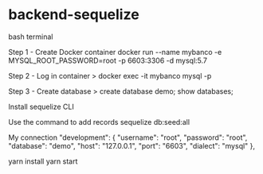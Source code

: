 # backend-sequelize

bash terminal

Step 1 -
Create Docker container
docker run --name mybanco -e MYSQL_ROOT_PASSWORD=root -p 6603:3306 -d mysql:5.7

Step 2 -
Log in container > 
docker exec -it mybanco mysql -p

Step 3 -
Create database > 
create database demo;
show databases;

Install sequelize CLI

Use the command to add records
sequelize db:seed:all

My connection
  "development": {
    "username": "root",
    "password": "root",
    "database": "demo",
    "host": "127.0.0.1",
    "port": "6603",
    "dialect": "mysql"
  },
  
yarn install
yarn start

